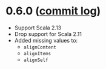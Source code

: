 # 0.6.0 ([commit log](https://github.com/japgolly/scalacss/compare/v0.5.6...v0.6.0))

* Support Scala 2.13
* Drop support for Scala 2.11
* Added missing values to:
  * `alignContent`
  * `alignItems`
  * `alignSelf`
